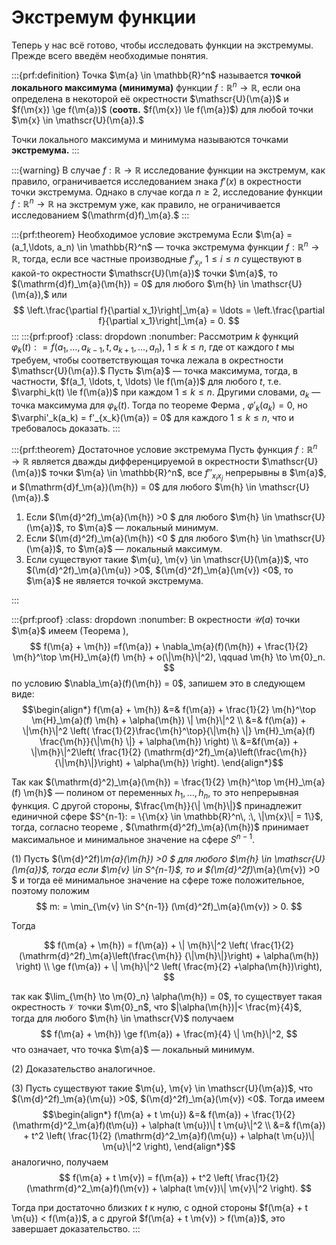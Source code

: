 # Экстремум функции

Теперь у нас всё готово, чтобы исследовать функции на экстремумы. Прежде всего введём необходимые понятия.

:::{prf:definition}
Точка $\m{a} \in \mathbb{R}^n$ называется **точкой локального максимума (минимума)** функции $f:\mathbb{R}^n \to \mathbb{R}$, если она определена в некоторой её окрестности $\mathscr{U}(\m{a})$ и $f(\m{x}) \ge f(\m{a})$ (**соотв.** $f(\m{x}) \le f(\m{a})$) для любой точки $\m{x} \in \mathscr{U}(\m{a}).$

Точки локального максимума и минимума называются точками **экстремума.**
:::

:::{warning}
В случае $f:\mathbb{R} \to \mathbb{R}$ исследование функции на экстремум, как правило, ограничивается исследованием знака $f'(x)$ в окрестности точки экстремума. Однако в случае когда $n\ge 2$, исследование функции $f:\mathbb{R}^n \to \mathbb{R}$ на экстремум уже, как правило, не ограничивается исследованием $(\mathrm{d}f)_\m{a}.$ 
:::

:::{prf:theorem} Необходимое условие экстремума
Если $\m{a} = (a_1,\ldots, a_n) \in \mathbb{R}^n$ — точка экстремума функции $f:\mathbb{R}^n \to \mathbb{R}$, тогда, если все частные производные $f'_{x_i}$, $1\le i \le n$ существуют в какой-то окрестности $\mathscr{U}(\m{a})$ точки $\m{a}$, то $(\mathrm{d}f)_\m{a}(\m{h}) = 0$ для любого $\m{h} \in \mathscr{U}(\m{a}),$ или
$$
\left.\frac{\partial f}{\partial x_1}\right|_\m{a} = \ldots = \left.\frac{\partial f}{\partial x_1}\right|_\m{a} = 0.   
$$
:::
:::{prf:proof}
:class: dropdown
:nonumber:
Рассмотрим $k$ функций $\varphi_k(t): = f(a_1,\ldots, a_{k-1}, t, a_{k+1}, \ldots, a_n)$, $1 \le k \le n$, где от каждого $t$ мы требуем, чтобы соответствующая точка лежала в окрестности $\mathscr{U}(\m{a}).$ Пусть $\m{a}$ — точка максимума, тогда, в частности, $f(a_1, \ldots, t, \ldots) \le f(\m{a})$ для любого $t$, т.е. $\varphi_k(t) \le f(\m{a})$ при каждом $1 \le k \le n$. Другими словами, $a_k$ — точка максимума для $\varphi_k(t)$. Тогда по теореме Ферма [](#Ferma), $\varphi'_k(a_k) = 0$, но $\varphi'_k(a_k) = f'_{x_k}(\m{a}) = 0$ для каждого $1 \le k \le n$, что и требовалось доказать.
:::



:::{prf:theorem} Достаточное условие экстремума
Пусть функция $f:\mathbb{R}^n \to \mathbb{R}$ является дважды дифференцируемой в окрестности $\mathscr{U}(\m{a})$ точки $\m{a} \in \mathbb{R}^n$, все $f''_{x_ix_j}$ непрерывны в $\m{a}$, и $(\mathrm{d}f_\m{a})(\m{h}) = 0$ для любого $\m{h} \in \mathscr{U}(\m{a}).$ 

1. Если $(\m{d}^2f)_\m{a}(\m{h}) >0 $ для любого $\m{h} \in \mathscr{U}(\m{a})$, то $\m{a}$ — локальный минимум.
2. Если $(\m{d}^2f)_\m{a}(\m{h}) <0 $ для любого $\m{h} \in \mathscr{U}(\m{a})$, то $\m{a}$ — локальный максимум.
3. Если существуют такие $\m{u}, \m{v} \in \mathscr{U}(\m{a})$, что $(\m{d}^2f)_\m{a}(\m{u}) >0$, $(\m{d}^2f)_\m{a}(\m{v}) <0$, то $\m{a}$ не является точкой экстремума. 

:::

:::{prf:proof}
:class: dropdown
:nonumber:
В окрестности $\mathscr{U}(a)$ точки $\m{a}$ имеем (Теорема [](#Tayl_for_2)),
$$
f(\m{a} + \m{h}) =f(\m{a}) + \nabla_\m{a}(f)(\m{h}) + \frac{1}{2} \m{h}^\top \m{H}_\m{a}(f) \m{h} + o(\|\m{h}\|^2), \qquad \m{h} \to \m{0}_n.
$$
по условию $\nabla_\m{a}(f)(\m{h}) = 0$, запишем это в следующем виде:
$$\begin{align*}
f(\m{a} + \m{h}) &=& f(\m{a}) +  \frac{1}{2} \m{h}^\top \m{H}_\m{a}(f) \m{h} + \alpha(\m{h}) \| \m{h}\|^2 \\
&=& f(\m{a}) + \|\m{h}\|^2 \left( \frac{1}{2}\frac{\m{h}^\top}{\|\m{h} \|} \m{H}_\m{a}(f) \frac{\m{h}}{\|\m{h} \|} + \alpha(\m{h}) \right) \\
&=&f(\m{a}) + \|\m{h}\|^2\left( \frac{1}{2} (\mathrm{d}^2f)_\m{a}\left(\frac{\m{h}} {\|\m{h}\|}\right) + \alpha(\m{h}) \right).
\end{align*}$$

Так как $(\mathrm{d}^2)_\m{a}(\m{h}) = \frac{1}{2} \m{h}^\top \m{H}_\m{a}(f) \m{h}$ — полином от переменных $h_1, \ldots, h_n$, то это непрерывная функция. С другой стороны, $\frac{\m{h}}{\| \m{h}\|}$ принадлежит единичной сфере $S^{n-1}: = \{\m{x} \in \mathbb{R}^n\, :\, \|\m{x}\| = 1\}$, тогда, согласно теореме [](#general_Weistrass), $(\mathrm{d}^2f)_\m{a}(\m{h})$ принимает максимальное и минимальное значение на сфере $S^{n-1}.$

(1) Пусть $(\m{d}^2f)_\m{a}(\m{h}) >0 $ для любого $\m{h} \in \mathscr{U}(\m{a})$, тогда если $\m{v} \in S^{n-1}$, то и $(\m{d}^2f)_\m{a}(\m{v}) >0 $ и тогда её минимальное значение на сфере тоже положительное, поэтому положим
$$
m: = \min_{\m{v} \in S^{n-1}} (\m{d}^2f)_\m{a}(\m{v}) > 0.
$$

Тогда

$$
f(\m{a} + \m{h}) = f(\m{a}) + \| \m{h}\|^2 \left( \frac{1}{2} (\mathrm{d}^2f)_\m{a}\left(\frac{\m{h}} {\|\m{h}\|}\right) + \alpha(\m{h}) \right) \\
\ge  f(\m{a}) + \| \m{h}\|^2 \left( \frac{m}{2} +\alpha(\m{h})\right),
$$

так как $\lim_{\m{h} \to \m{0}_n} \alpha(\m{h}) = 0$, то существует такая окрестность $\mathscr{V}$ точки $\m{0}_n$, что $|\alpha(\m{h})|< \frac{m}{4}$, тогда для любого $\m{h} \in \mathscr{V}$ получаем
$$
f(\m{a} + \m{h}) \ge f(\m{a}) + \frac{m}{4} \| \m{h}\|^2,
$$
что означает, что точка $\m{a}$ — локальный минимум.

(2) Доказательство аналогичное.

(3) Пусть существуют такие $\m{u}, \m{v} \in \mathscr{U}(\m{a})$, что $(\m{d}^2f)_\m{a}(\m{u}) >0$, $(\m{d}^2f)_\m{a}(\m{v}) <0$. Тогда имеем
$$\begin{align*}
f(\m{a} + t \m{u}) &=& f(\m{a}) + \frac{1}{2} (\mathrm{d}^2_\m{a}f)(t\m{u}) + \alpha(t \m{u})\| t \m{u}\|^2 \\
&=& f(\m{a}) + t^2 \left( \frac{1}{2} (\mathrm{d}^2_\m{a}f)(\m{u}) + \alpha(t \m{u})\| \m{u}\|^2 \right),
\end{align*}$$
аналогично, получаем
$$
f(\m{a} + t \m{v}) = f(\m{a}) + t^2 \left( \frac{1}{2} (\mathrm{d}^2_\m{a}f)(\m{v}) + \alpha(t \m{v})\| \m{v}\|^2 \right).
$$

Тогда при достаточно близких $t$ к нулю, с одной стороны $f(\m{a} + t \m{u}) < f(\m{a})$, а с другой $f(\m{a} + t \m{v}) > f(\m{a})$, это завершает доказательство. 
:::